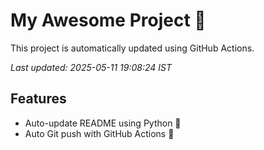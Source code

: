 # My Awesome Project 🚀

This project is automatically updated using GitHub Actions.

_Last updated: 2025-05-11 19:08:24 IST_

## Features
- Auto-update README using Python 🐍
- Auto Git push with GitHub Actions 🤖
